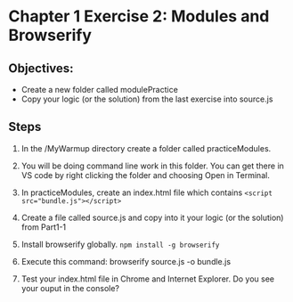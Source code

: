 # Chapter 1 Exercise 2: Modules and Browserify

## Objectives:
* Create a new folder called modulePractice
* Copy your logic (or the solution) from the last exercise into source.js

## Steps

1. In the /MyWarmup directory create a folder called practiceModules.

1. You will be doing command line work in this folder. You can get there in VS code by right clicking the folder and choosing Open in Terminal.

1. In practiceModules, create an index.html file which contains
``` <script src="bundle.js"></script> ```

1. Create a file called source.js and copy into it your logic (or the solution) from Part1-1

1. Install browserify globally. 
`npm install -g browserify`            

1. Execute this command: browserify source.js -o bundle.js

1. Test your index.html file in Chrome and Internet Explorer. Do you see your ouput in the console?